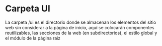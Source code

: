 
# Carpeta UI

La carpeta /ui es el directorio donde se almacenan los elementos del sitio web sin considerar a la página de inicio, aquí se colocarán componentes reutilizables, las secciones de la web (en subdirectorios), el estilo global y el módulo de la página raiz
